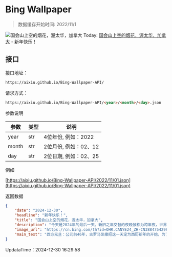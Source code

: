 # Bing Wallpaper

> 数据缓存开始时间: 2022/11/1

![国会山上空的烟花，渥太华，加拿大](https://cn.bing.com/th?id=OHR.CANYE24_ZH-CN3884754296_1920x1080.webp)
Today: [国会山上空的烟花，渥太华，加拿大](https://cn.bing.com/th?id=OHR.CANYE24_ZH-CN3884754296_1920x1080.webp) - 新年快乐！

## 接口

接口地址：

```html
https://aixiu.github.io/Bing-Wallpaper-API/
```

请求方式：

```html
https://aixiu.github.io/Bing-Wallpaper-API/<year>/<month>/<day>.json
```

参数说明

| 参数 | 类型 | 说明 |
| - | - | - |
| year | str | 4位年份, 例如：2022 |
| month | str | 2位月份, 例如：02、12 |
| day | str | 2位日期, 例如：02、25 |

例如

[https://aixiu.github.io/Bing-Wallpaper-API/2022/11/01.json](https://aixiu.github.io/Bing-Wallpaper-API/2022/11/01.json)

返回数据

```json
{
    "date": "2024-12-30",
    "headline": "新年快乐！",
    "title": "国会山上空的烟花，渥太华，加拿大",
    "description": "今天是2024年的最后一天。新旧之年交替的夜晚被称为跨年夜，世界各地通常会举办烟火表演，一些地区则通过宗教和文化仪式迎接新年。许多国家还会用象征繁荣、长寿和好运的食物来迎接新年。在中国，人们会与亲朋好友聚在一起进行各种“除夕夜”活动，如旅行、听除夕音乐会或享用丰盛的除夕晚餐。",
    "image_url": "https://cn.bing.com/th?id=OHR.CANYE24_ZH-CN3884754296_1920x1080.webp",
    "main_text": "西方元旦：公元前46年，古罗马凯撒把这一天定为西历新年的开始，为了祝福双面神“Janus”，这位罗马神话中的门神，“Janus”后来也演化为英文一月“January”这个词。"
}
```

UpdataTime：2024-12-30 16:29:58
